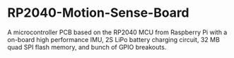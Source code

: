 # RP2040-Motion-Sense-Board
A microcontroller PCB based on the RP2040 MCU from Raspberry Pi with a on-board high performance IMU, 2S LiPo battery charging circuit, 32 MB quad SPI flash memory, and bunch of GPIO breakouts.
